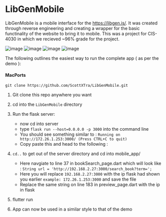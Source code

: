 # LibGenMobile

LibGenMobile is a mobile interface for the https://libgen.is/. It was created through reverse engineering and creating a wrapper for the basic functinality of the website to bring it to mobile. This was a project for CIS-4030 in which we recieved ~96% grade for the project.

![image](https://user-images.githubusercontent.com/39224367/164112960-d7edbeee-5328-45eb-b8f5-ebe5cc3fd4c6.png)
![image](https://user-images.githubusercontent.com/39224367/164113012-2ae4d176-bab1-4b2e-acf7-63d2aa318a3c.png)
![image](https://user-images.githubusercontent.com/39224367/164113043-1dc47814-6c72-4609-b2a5-62cd0c91cd98.png)
![image](https://user-images.githubusercontent.com/39224367/164113171-aaa8cbd1-3134-4494-8218-f66b45cef4c0.png)


The following outlines the easiest way to run the complete app ( as per the demo ):
#### MacPorts

`git clone https://github.com/ScottXTra/LibGenMobile.git` 

1. Git clone this repo anywhere you want 
2. cd into the `LibGenMobile` directory 

3. Run the flask server: 
     - now cd into server 
     - type `flask run --host=0.0.0.0 -p 3000` into the command line 
     - You should see something similar to : `Running on http://172.26.1.253:3000/ (Press CTRL+C to quit)`
     - Copy paste this and head to the following : 
     
4. `cd..` to get out of the server directory and cd into mobile_app/
     - Here navgiate to line 37 in bookSearch_page.dart which will look like : `String url = 'http://192.168.2.27:3000/search_book?term=';`
     - Here you will replace `192.168.2.27:3000` with the ip flask had shown you earlier `example: 172.26.1.253:3000` and save the file
     - Replace the same string on line 183 in preview_page.dart with the ip in flask

5. flutter run 

6. App can now be used in a similar style to that of the demo
